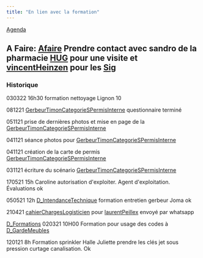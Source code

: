 ```yaml
---
title: "En lien avec la formation"
---
```


[Agenda](notes/AgendaMaJournee.md)

## A Faire: [Afaire](notes/statut/Afaire.md) Prendre contact avec sandro de la pharmacie [HUG](notes/utilisateurs/fournisseurs/HUG.md) pour une visite et [vincentHeinzen](notes/utilisateurs/fournisseurs/vincentHeinzen.md) pour les [Sig](notes/gestionDesMatieres/fournisseurGestionDesMatieres/Sig.md)


### Historique
030322 16h30 formation nettoyage Lignon 10

081221 [GerbeurTimonCategorieSPermisInterne](notes/formation/GerbeurTimonCategorieSPermisInterne.md) questionnaire terminé

051121 prise de dernières photos et mise en page de la [GerbeurTimonCategorieSPermisInterne](notes/formation/GerbeurTimonCategorieSPermisInterne.md)

041121 séance photos pour [GerbeurTimonCategorieSPermisInterne](notes/formation/GerbeurTimonCategorieSPermisInterne.md)

041121 création de la carte de permis [GerbeurTimonCategorieSPermisInterne](notes/formation/GerbeurTimonCategorieSPermisInterne.md)

031121 écriture du scénario [GerbeurTimonCategorieSPermisInterne](notes/formation/GerbeurTimonCategorieSPermisInterne.md)

170521 15h Caroline autorisation d'exploiter. Agent d'exploitation. Évaluations ok

050521 12h [D_IntendanceTechnique](notes/departements/D_IntendanceTechnique.md) formation entretien gerbeur Joma ok

210421 [cahierChargesLogisticien](cahierChargesLogisticien) pour [laurentPeillex](notes/utilisateurs/beneficiaires/laurentPeillex.md) envoyé par whatsapp

[D_Formations](notes/departements/D_Formations.md)
020321 10H00 Formation pour usage des codes à [D_GardeMeubles](notes/departements/D_GardeMeubles.md)

120121 8h Formation sprinkler Halle Juliette prendre les clés jet sous pression curtage canalisation. Ok